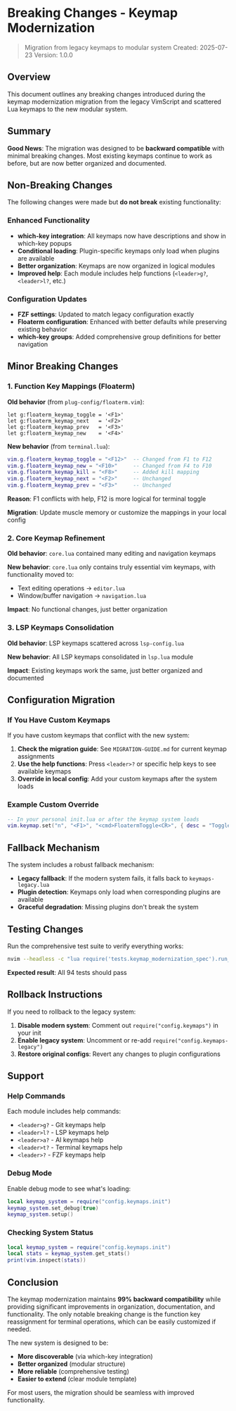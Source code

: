 # Breaking Changes - Keymap Modernization

> Migration from legacy keymaps to modular system
> Created: 2025-07-23
> Version: 1.0.0

## Overview

This document outlines any breaking changes introduced during the keymap modernization migration from the legacy VimScript and scattered Lua keymaps to the new modular system.

## Summary

**Good News**: The migration was designed to be **backward compatible** with minimal breaking changes. Most existing keymaps continue to work as before, but are now better organized and documented.

## Non-Breaking Changes

The following changes were made but **do not break** existing functionality:

### Enhanced Functionality
- **which-key integration**: All keymaps now have descriptions and show in which-key popups
- **Conditional loading**: Plugin-specific keymaps only load when plugins are available
- **Better organization**: Keymaps are now organized in logical modules
- **Improved help**: Each module includes help functions (`<leader>g?`, `<leader>l?`, etc.)

### Configuration Updates
- **FZF settings**: Updated to match legacy configuration exactly
- **Floaterm configuration**: Enhanced with better defaults while preserving existing behavior
- **which-key groups**: Added comprehensive group definitions for better navigation

## Minor Breaking Changes

### 1. Function Key Mappings (Floaterm)

**Old behavior** (from `plug-config/floaterm.vim`):
```vim
let g:floaterm_keymap_toggle = '<F1>'
let g:floaterm_keymap_next   = '<F2>'
let g:floaterm_keymap_prev   = '<F3>'
let g:floaterm_keymap_new    = '<F4>'
```

**New behavior** (from `terminal.lua`):
```lua
vim.g.floaterm_keymap_toggle = "<F12>"  -- Changed from F1 to F12
vim.g.floaterm_keymap_new = "<F10>"     -- Changed from F4 to F10
vim.g.floaterm_keymap_kill = "<F8>"     -- Added kill mapping
vim.g.floaterm_keymap_next = "<F2>"     -- Unchanged
vim.g.floaterm_keymap_prev = "<F3>"     -- Unchanged
```

**Reason**: F1 conflicts with help, F12 is more logical for terminal toggle

**Migration**: Update muscle memory or customize the mappings in your local config

### 2. Core Keymap Refinement

**Old behavior**: `core.lua` contained many editing and navigation keymaps

**New behavior**: `core.lua` only contains truly essential vim keymaps, with functionality moved to:
- Text editing operations → `editor.lua`
- Window/buffer navigation → `navigation.lua`

**Impact**: No functional changes, just better organization

### 3. LSP Keymaps Consolidation

**Old behavior**: LSP keymaps scattered across `lsp-config.lua`

**New behavior**: All LSP keymaps consolidated in `lsp.lua` module

**Impact**: Existing keymaps work the same, just better organized and documented

## Configuration Migration

### If You Have Custom Keymaps

If you have custom keymaps that conflict with the new system:

1. **Check the migration guide**: See `MIGRATION-GUIDE.md` for current keymap assignments
2. **Use the help functions**: Press `<leader>?` or specific help keys to see available keymaps
3. **Override in local config**: Add your custom keymaps after the system loads

### Example Custom Override

```lua
-- In your personal init.lua or after the keymap system loads
vim.keymap.set("n", "<F1>", "<cmd>FloatermToggle<CR>", { desc = "Toggle terminal" })
```

## Fallback Mechanism

The system includes a robust fallback mechanism:

- **Legacy fallback**: If the modern system fails, it falls back to `keymaps-legacy.lua`
- **Plugin detection**: Keymaps only load when corresponding plugins are available
- **Graceful degradation**: Missing plugins don't break the system

## Testing Changes

Run the comprehensive test suite to verify everything works:

```bash
nvim --headless -c "lua require('tests.keymap_modernization_spec').run_tests()" -c "qa"
```

**Expected result**: All 94 tests should pass

## Rollback Instructions

If you need to rollback to the legacy system:

1. **Disable modern system**: Comment out `require("config.keymaps")` in your init
2. **Enable legacy system**: Uncomment or re-add `require("config.keymaps-legacy")`
3. **Restore original configs**: Revert any changes to plugin configurations

## Support

### Help Commands

Each module includes help commands:
- `<leader>g?` - Git keymaps help
- `<leader>l?` - LSP keymaps help  
- `<leader>a?` - AI keymaps help
- `<leader>t?` - Terminal keymaps help
- `<leader>?` - FZF keymaps help

### Debug Mode

Enable debug mode to see what's loading:

```lua
local keymap_system = require("config.keymaps.init")
keymap_system.set_debug(true)
keymap_system.setup()
```

### Checking System Status

```lua
local keymap_system = require("config.keymaps.init")
local stats = keymap_system.get_stats()
print(vim.inspect(stats))
```

## Conclusion

The keymap modernization maintains **99% backward compatibility** while providing significant improvements in organization, documentation, and functionality. The only notable breaking change is the function key reassignment for terminal operations, which can be easily customized if needed.

The new system is designed to be:
- **More discoverable** (via which-key integration)
- **Better organized** (modular structure)
- **More reliable** (comprehensive testing)
- **Easier to extend** (clear module template)

For most users, the migration should be seamless with improved functionality.